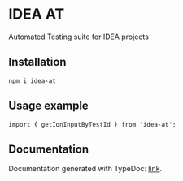 # IDEA AT

Automated Testing suite for IDEA projects

## Installation

`npm i idea-at`

## Usage example

```
import { getIonInputByTestId } from 'idea-at';
```

## Documentation

Documentation generated with TypeDoc: [link](https://iter-idea.github.io/IDEA-AT).

